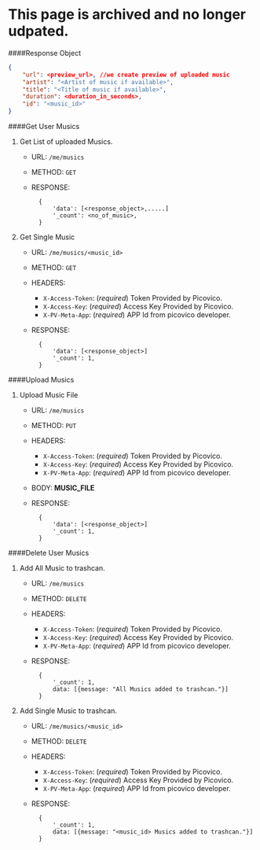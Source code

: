 # This page is archived and no longer udpated. 

####Response Object
```json
{
    "url": <preview_url>, //we create preview of uploaded music
    "artist": "<Artist of music if available>",
    "title": "<Title of music if available>",
    "duration": <duration_in_seconds>,
    "id": "<music_id>"
}
```

####Get User Musics 
1. Get List of uploaded Musics.
    - URL: `/me/musics`
    - METHOD: `GET`

    - RESPONSE:

            {
                'data': [<response_object>,.....]
                '_count': <no_of_music>,
            }

2. Get Single Music
    - URL: `/me/musics/<music_id>`
    - METHOD: `GET`
    - HEADERS:
        - `X-Access-Token`: (_required_) Token Provided by Picovico.
        - `X-Access-Key`: (_required_) Access Key Provided by Picovico.
        - `X-PV-Meta-App`: (_required_) APP Id from picovico developer.
    - RESPONSE:
            
            {
                'data': [<response_object>]
                '_count': 1,
            }

####Upload Musics
1. Upload Music File
    - URL: `/me/musics`
    - METHOD: `PUT`
    - HEADERS:
        - `X-Access-Token`: (_required_) Token Provided by Picovico.
        - `X-Access-Key`: (_required_) Access Key Provided by Picovico.
        - `X-PV-Meta-App`: (_required_) APP Id from picovico developer.
    - BODY: __MUSIC_FILE__
    - RESPONSE:
    
            {
                'data': [<response_object>] 
                '_count': 1,
            }

####Delete User Musics
1. Add All Music to trashcan.
    - URL: `/me/musics`
    - METHOD: `DELETE`
    - HEADERS:
        - `X-Access-Token`: (_required_) Token Provided by Picovico.
        - `X-Access-Key`: (_required_) Access Key Provided by Picovico.
        - `X-PV-Meta-App`: (_required_) APP Id from picovico developer.
    - RESPONSE: 
            
            {
                '_count': 1,
                data: [{message: "All Musics added to trashcan."}]
            }


2. Add Single Music to trashcan.
    - URL: `/me/musics/<music_id>`
    - METHOD: `DELETE`
    - HEADERS:
        - `X-Access-Token`: (_required_) Token Provided by Picovico.
        - `X-Access-Key`: (_required_) Access Key Provided by Picovico.
        - `X-PV-Meta-App`: (_required_) APP Id from picovico developer.
    - RESPONSE: 

            {
                '_count': 1,
                data: [{message: "<music_id> Musics added to trashcan."}]
            }

